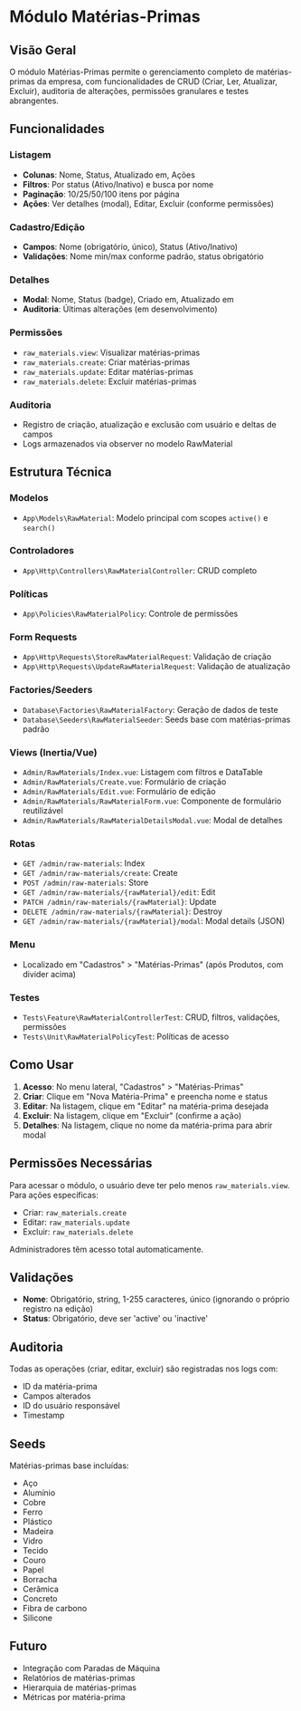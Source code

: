 # Módulo Matérias-Primas

## Visão Geral

O módulo Matérias-Primas permite o gerenciamento completo de matérias-primas da empresa, com funcionalidades de CRUD (Criar, Ler, Atualizar, Excluir), auditoria de alterações, permissões granulares e testes abrangentes.

## Funcionalidades

### Listagem

-   **Colunas**: Nome, Status, Atualizado em, Ações
-   **Filtros**: Por status (Ativo/Inativo) e busca por nome
-   **Paginação**: 10/25/50/100 itens por página
-   **Ações**: Ver detalhes (modal), Editar, Excluir (conforme permissões)

### Cadastro/Edição

-   **Campos**: Nome (obrigatório, único), Status (Ativo/Inativo)
-   **Validações**: Nome min/max conforme padrão, status obrigatório

### Detalhes

-   **Modal**: Nome, Status (badge), Criado em, Atualizado em
-   **Auditoria**: Últimas alterações (em desenvolvimento)

### Permissões

-   `raw_materials.view`: Visualizar matérias-primas
-   `raw_materials.create`: Criar matérias-primas
-   `raw_materials.update`: Editar matérias-primas
-   `raw_materials.delete`: Excluir matérias-primas

### Auditoria

-   Registro de criação, atualização e exclusão com usuário e deltas de campos
-   Logs armazenados via observer no modelo RawMaterial

## Estrutura Técnica

### Modelos

-   `App\Models\RawMaterial`: Modelo principal com scopes `active()` e `search()`

### Controladores

-   `App\Http\Controllers\RawMaterialController`: CRUD completo

### Políticas

-   `App\Policies\RawMaterialPolicy`: Controle de permissões

### Form Requests

-   `App\Http\Requests\StoreRawMaterialRequest`: Validação de criação
-   `App\Http\Requests\UpdateRawMaterialRequest`: Validação de atualização

### Factories/Seeders

-   `Database\Factories\RawMaterialFactory`: Geração de dados de teste
-   `Database\Seeders\RawMaterialSeeder`: Seeds base com matérias-primas padrão

### Views (Inertia/Vue)

-   `Admin/RawMaterials/Index.vue`: Listagem com filtros e DataTable
-   `Admin/RawMaterials/Create.vue`: Formulário de criação
-   `Admin/RawMaterials/Edit.vue`: Formulário de edição
-   `Admin/RawMaterials/RawMaterialForm.vue`: Componente de formulário reutilizável
-   `Admin/RawMaterials/RawMaterialDetailsModal.vue`: Modal de detalhes

### Rotas

-   `GET /admin/raw-materials`: Index
-   `GET /admin/raw-materials/create`: Create
-   `POST /admin/raw-materials`: Store
-   `GET /admin/raw-materials/{rawMaterial}/edit`: Edit
-   `PATCH /admin/raw-materials/{rawMaterial}`: Update
-   `DELETE /admin/raw-materials/{rawMaterial}`: Destroy
-   `GET /admin/raw-materials/{rawMaterial}/modal`: Modal details (JSON)

### Menu

-   Localizado em "Cadastros" > "Matérias-Primas" (após Produtos, com divider acima)

### Testes

-   `Tests\Feature\RawMaterialControllerTest`: CRUD, filtros, validações, permissões
-   `Tests\Unit\RawMaterialPolicyTest`: Políticas de acesso

## Como Usar

1. **Acesso**: No menu lateral, "Cadastros" > "Matérias-Primas"
2. **Criar**: Clique em "Nova Matéria-Prima" e preencha nome e status
3. **Editar**: Na listagem, clique em "Editar" na matéria-prima desejada
4. **Excluir**: Na listagem, clique em "Excluir" (confirme a ação)
5. **Detalhes**: Na listagem, clique no nome da matéria-prima para abrir modal

## Permissões Necessárias

Para acessar o módulo, o usuário deve ter pelo menos `raw_materials.view`. Para ações específicas:

-   Criar: `raw_materials.create`
-   Editar: `raw_materials.update`
-   Excluir: `raw_materials.delete`

Administradores têm acesso total automaticamente.

## Validações

-   **Nome**: Obrigatório, string, 1-255 caracteres, único (ignorando o próprio registro na edição)
-   **Status**: Obrigatório, deve ser 'active' ou 'inactive'

## Auditoria

Todas as operações (criar, editar, excluir) são registradas nos logs com:

-   ID da matéria-prima
-   Campos alterados
-   ID do usuário responsável
-   Timestamp

## Seeds

Matérias-primas base incluídas:

-   Aço
-   Alumínio
-   Cobre
-   Ferro
-   Plástico
-   Madeira
-   Vidro
-   Tecido
-   Couro
-   Papel
-   Borracha
-   Cerâmica
-   Concreto
-   Fibra de carbono
-   Silicone

## Futuro

-   Integração com Paradas de Máquina
-   Relatórios de matérias-primas
-   Hierarquia de matérias-primas
-   Métricas por matéria-prima
